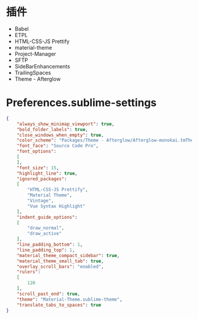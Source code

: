 # 插件

* Babel
* ETPL
* HTML-CSS-JS Prettify
* material-theme
* Project-Manager
* SFTP
* SideBarEnhancements
* TrailingSpaces
* Theme - Afterglow

# Preferences.sublime-settings

```json
{
	"always_show_minimap_viewport": true,
	"bold_folder_labels": true,
	"close_windows_when_empty": true,
	"color_scheme": "Packages/Theme - Afterglow/Afterglow-monokai.tmTheme",
	"font_face": "Source Code Pro",
	"font_options":
	[
	],
	"font_size": 15,
	"highlight_line": true,
	"ignored_packages":
	[
		"HTML-CSS-JS Prettify",
		"Material Theme",
		"Vintage",
		"Vue Syntax Highlight"
	],
	"indent_guide_options":
	[
		"draw_normal",
		"draw_active"
	],
	"line_padding_bottom": 1,
	"line_padding_top": 1,
	"material_theme_compact_sidebar": true,
	"material_theme_small_tab": true,
	"overlay_scroll_bars": "enabled",
	"rulers":
	[
		120
	],
	"scroll_past_end": true,
	"theme": "Material-Theme.sublime-theme",
	"translate_tabs_to_spaces": true
}
```
